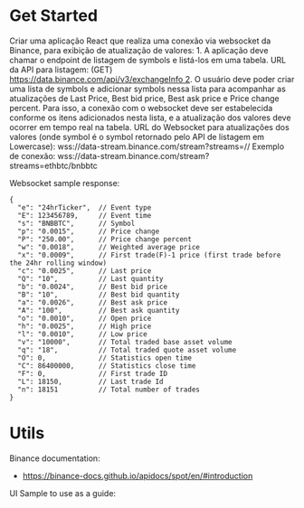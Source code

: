# Get Started

Criar uma aplicação React que realiza uma conexão via websocket da Binance, para exibição de atualização de valores: 1. A aplicação deve chamar o endpoint de listagem de symbols e listá-los em uma tabela. URL da API para listagem: (GET) https://data.binance.com/api/v3/exchangeInfo 2. O usuário deve poder criar uma lista de symbols e adicionar symbols nessa lista para acompanhar as atualizações de Last Price, Best bid price, Best ask price e Price change percent. Para isso, a conexão com o websocket deve ser estabelecida conforme os itens adicionados nesta lista, e a atualização dos valores deve ocorrer em tempo real na tabela. URL do Websocket para atualizações dos valores (onde symbol é o symbol retornado pelo API de listagem em Lowercase): wss://data-stream.binance.com/stream?streams=<symbol>/<symbol>/<symbol> Exemplo de conexão: wss://data-stream.binance.com/stream?streams=ethbtc/bnbbtc

Websocket sample response:
```
{
  "e": "24hrTicker",  // Event type
  "E": 123456789,     // Event time
  "s": "BNBBTC",      // Symbol
  "p": "0.0015",      // Price change
  "P": "250.00",      // Price change percent
  "w": "0.0018",      // Weighted average price
  "x": "0.0009",      // First trade(F)-1 price (first trade before the 24hr rolling window)
  "c": "0.0025",      // Last price
  "Q": "10",          // Last quantity
  "b": "0.0024",      // Best bid price
  "B": "10",          // Best bid quantity
  "a": "0.0026",      // Best ask price
  "A": "100",         // Best ask quantity
  "o": "0.0010",      // Open price
  "h": "0.0025",      // High price
  "l": "0.0010",      // Low price
  "v": "10000",       // Total traded base asset volume
  "q": "18",          // Total traded quote asset volume
  "O": 0,             // Statistics open time
  "C": 86400000,      // Statistics close time
  "F": 0,             // First trade ID
  "L": 18150,         // Last trade Id
  "n": 18151          // Total number of trades
}
````

# Utils
  
Binance documentation:
- https://binance-docs.github.io/apidocs/spot/en/#introduction

UI Sample to use as a guide:
